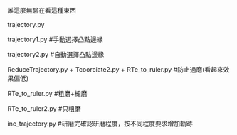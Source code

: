 誰這麼無聊在看這種東西


trajectory.py

trajectory1.py  #手動選擇凸點邊緣

trajectory2.py  #自動選擇凸點邊緣

ReduceTrajectory.py + Tcoorciate2.py + RTe_to_ruler.py   #防止過磨(看起來效果偏低)

RTe_to_ruler.py  #粗磨+細磨

RTe_to_ruler2.py  #只粗磨


inc_trajectory.py  #研磨完確認研磨程度，按不同程度要求增加軌跡
